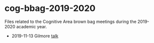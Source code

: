 # cog-bbag-2019-2020
Files related to the Cognitive Area brown bag meetings during the 2019-2020 academic year.

- 2019-11-13 Gilmore [talk](https://psu-psychology.github.io/cog-bbag-2019-2020/2019-11-13-gilmore.html)
